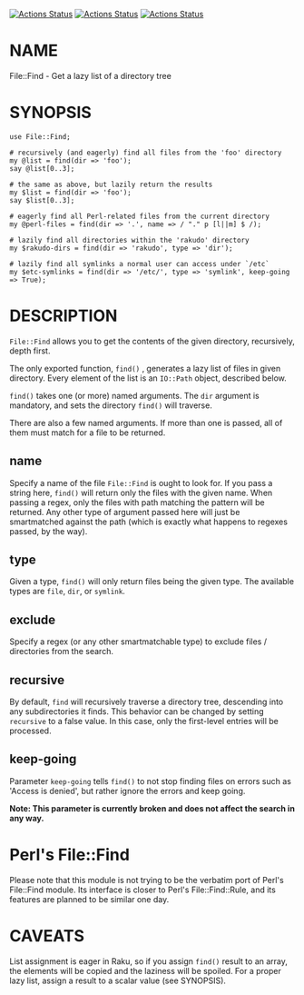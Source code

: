 [![Actions Status](https://github.com/rakudo-community-modules/File-Find/actions/workflows/linux.yml/badge.svg)](https://github.com/rakudo-community-modules/File-Find/actions) [![Actions Status](https://github.com/rakudo-community-modules/File-Find/actions/workflows/macos.yml/badge.svg)](https://github.com/rakudo-community-modules/File-Find/actions) [![Actions Status](https://github.com/rakudo-community-modules/File-Find/actions/workflows/windows-spec.yml/badge.svg)](https://github.com/rakudo-community-modules/File-Find/actions)

NAME
====

File::Find - Get a lazy list of a directory tree

SYNOPSIS
========

    use File::Find;

    # recursively (and eagerly) find all files from the 'foo' directory
    my @list = find(dir => 'foo');
    say @list[0..3];

    # the same as above, but lazily return the results
    my $list = find(dir => 'foo');
    say $list[0..3];

    # eagerly find all Perl-related files from the current directory
    my @perl-files = find(dir => '.', name => / "." p [l||m] $ /);

    # lazily find all directories within the 'rakudo' directory
    my $rakudo-dirs = find(dir => 'rakudo', type => 'dir');

    # lazily find all symlinks a normal user can access under `/etc`
    my $etc-symlinks = find(dir => '/etc/', type => 'symlink', keep-going => True);

DESCRIPTION
===========

`File::Find` allows you to get the contents of the given directory, recursively, depth first.

The only exported function, `find()` , generates a lazy list of files in given directory. Every element of the list is an `IO::Path` object, described below.

`find()` takes one (or more) named arguments. The `dir` argument is mandatory, and sets the directory `find()` will traverse.

There are also a few named arguments. If more than one is passed, all of them must match for a file to be returned.

name
----

Specify a name of the file `File::Find` is ought to look for. If you pass a string here, `find()` will return only the files with the given name. When passing a regex, only the files with path matching the pattern will be returned. Any other type of argument passed here will just be smartmatched against the path (which is exactly what happens to regexes passed, by the way).

type
----

Given a type, `find()` will only return files being the given type. The available types are `file`, `dir`, or `symlink`.

exclude
-------

Specify a regex (or any other smartmatchable type) to exclude files / directories from the search.

recursive
---------

By default, `find` will recursively traverse a directory tree, descending into any subdirectories it finds. This behavior can be changed by setting `recursive` to a false value. In this case, only the first-level entries will be processed.

keep-going
----------

Parameter `keep-going` tells `find()` to not stop finding files on errors such as 'Access is denied', but rather ignore the errors and keep going.

**Note: This parameter is currently broken and does not affect the search in any way.**

Perl's File::Find
=================

Please note that this module is not trying to be the verbatim port of Perl's File::Find module. Its interface is closer to Perl's File::Find::Rule, and its features are planned to be similar one day.

CAVEATS
=======

List assignment is eager in Raku, so if you assign `find()` result to an array, the elements will be copied and the laziness will be spoiled. For a proper lazy list, assign a result to a scalar value (see SYNOPSIS).

